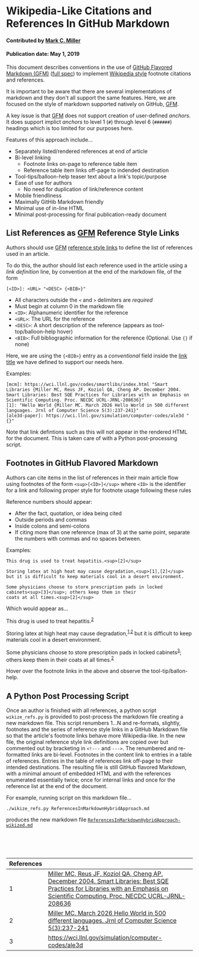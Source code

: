 <!--- WARNING: Auto-generated with wikize_refs.py from ReferencesInMarkdownHybridApproach.md --->
# Wikipedia-Like Citations and References In GitHub Markdown

#### Contributed by [Mark C. Miller](https://github.com/markcmiller86)

#### Publication date: May 1, 2019

This document describes conventions in the use of 
[GitHub Flavored Markdown (GFM)][GFM]
([full spec](https://github.github.com/gfm/))
to implement [Wikipedia style](https://en.wikipedia.org/wiki/Note_(typography)#References)
footnote citations and references.

It is important to be aware that there are several implementations of markdown
and they don't all support the same features. Here, we are focused on the style of
markdown supported natively on GitHub, [GFM][GFM].

A key issue is that [GFM][GFM] does not support creation of user-defined *anchors*.
It does support implict *anchors* to level 1 (`#`) through level 6 (`######`)
headings which is too limited for our purposes here.

Features of this approach include...

- Separately listed/rendered references at end of article
- Bi-level linking
  - Footnote links on-page to reference table item
  - Reference table item links off-page to indended destination 
- Tool-tips/balloon-help teaser text about a link's topic/purpose
- Ease of use for authors
  - No need for duplication of link/reference content
- Mobile friendliness
- Maximally GitHib Markdown friendly
- Minimal use of in-line HTML
- Minimal post-processing for final publication-ready document

## List References as [GFM][GFM] Reference Style Links

Authors should use [GFM][GFM]
[reference style links](https://www.markdownguide.org/basic-syntax/#reference-style-links)
to define the list of references used in an article.

To do this, the author should list each reference used in the article using
a *link definition* line, by convention at the end of the markdown file, of
the form

    [<ID>]: <URL> "<DESC> {<BIB>}"

- All characters outside the `<` and `>` delimiters are *required*
- Must begin at column 0 in the markdown file
- `<ID>`: Alphanumeric identifier for the reference
- `<URL>`: The URL for the reference
- `<DESC>`: A short description of the reference (appears as tool-top/balloon-help hover)
- `<BIB>`: Full bibliographic information for the reference (Optional. Use `{}` if none)

Here, we are using the `{<BIB>}` entry as a *conventional* field inside the
[link title](https://www.markdownguide.org/basic-syntax#adding-titles) we have
defined to support our needs here.

Examples:

    [mcm]: https://wci.llnl.gov/codes/smartlibs/index.html "Smart Libraries {Miller MC, Reus JF, Koziol QA, Cheng AP. December 2004. Smart Libraries: Best SQE Practices for Libraries with an Emphasis on Scientific Computing. Proc. NECDC UCRL-JRNL-208636}"
    [1]: "Hello World {Miller MC. March 2026 Hello World in 500 different languages. Jrnl of Computer Science 5(3):237-241}"
    [ale3d-paper]: https://wci.llnl.gov/simulation/computer-codes/ale3d " {}"

Note that link defintions such as this will not appear in the rendered HTML
for the document. This is taken care of with a Python post-processing script.

## Footnotes in GitHub Flavored Markdown
Authors can cite items in the list of references in their main article
flow using footnotes of the form `<sup>[<ID>]</sup>` where `<ID>` is the
identifier for a link and following proper style for footnote usage
following these rules

Reference numbers should appear:
- After the fact, quotation, or idea being cited
- Outside periods and commas
- Inside colons and semi-colons
- If citing more than one reference (max of 3) at the same point, separate the numbers with commas and no spaces between.

Examples:

    This drug is used to treat hepatitis.<sup>[2]</sup>

    Storing latex at high heat may cause degradation,<sup>[1],[2]</sup>
    but it is difficult to keep materials cool in a desert environment.

    Some physicians choose to store prescription pads in locked
    cabinets<sup>[3]</sup>; others keep them in their
    coats at all times.<sup>[2]</sup>

Which would appear as...

This drug is used to treat hepatitis.<sup>[2]</sup>

Storing latex at high heat may cause degradation,<sup>[1],[2]</sup>
but it is difficult to keep materials cool in a desert environment.

Some physicians choose to store prescription pads in locked
cabinets<sup>[3]</sup>; others keep them in their
coats at all times.<sup>[2]</sup>

Hover over the footnote links in the above and observe the
tool-tip/ballon-help.

## A Python Post Processing Script
Once an author is finished with all references, a python script
`wikize_refs.py` is provided to post-process the markdown file
creating a new markdown file. This script renumbers 1...N and
re-formats, slightly, footnotes and the series of reference style
links in a GitHub Markdown file so that the article's footnote
links behave more Wikipedia-like. In the new file, the original
reference style link definitions are copied over but commented out by
bracketing in `<!---` and `--->`. The renumbered and re-formatted
links are bi-level. Footnotes in the content link to entries in a
table of references. Entries in the table of references link off-page
to their intended destinations. The resulting file is still GitHub
flavored Markdown, with a minimal amount of embedded HTML and with
the references enumerated essentially twice; once for internal links
and once for the reference list at the end of the document.

For example, running script on this markdown file...

    ./wikize_refs.py ReferencesInMarkdownHybridApproach.md

produces the new markdown file [`ReferencesInMarkdownHybridApproach-wikized.md`](./ReferencesInMarkdownHybridApproach-wikized.md)


[GFM]: https://www.markdownguide.org/basic-syntax "Basic GitHub Flavored Markdown"

<br>

<!---
[mcm]: https://wci.llnl.gov/codes/smartlibs/index.html "Smart Libraries {Miller MC, Reus JF, Koziol QA, Cheng AP. December 2004. Smart Libraries: Best SQE Practices for Libraries with an Emphasis on Scientific Computing. Proc. NECDC UCRL-JRNL-208636}"
[1]: https:// "Hello World {Miller MC. March 2026 Hello World in 500 different languages. Jrnl of Computer Science 5(3):237-241}"
[ale3d-paper]: https://wci.llnl.gov/simulation/computer-codes/ale3d " {}"

--->
<br>

[1]: #ref1 "Smart Libraries"
[2]: #ref2 "Hello World"
[3]: #ref3 ""

<br>

References | &nbsp;
:--- | :---
<a name="ref1"></a>1 | [Miller MC, Reus JF, Koziol QA, Cheng AP. December 2004. Smart Libraries: Best SQE Practices for Libraries with an Emphasis on Scientific Computing. Proc. NECDC UCRL-JRNL-208636](https://wci.llnl.gov/codes/smartlibs/index.html)
<a name="ref2"></a>2 | [Miller MC. March 2026 Hello World in 500 different languages. Jrnl of Computer Science 5(3):237-241](https://)
<a name="ref3"></a>3 | https://wci.llnl.gov/simulation/computer-codes/ale3d

<br>


